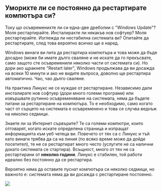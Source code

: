 <?php require("../../entete.php"); ?> <?php require("../../base.php"); ?>

<div id="corps">

<h2>Уморихте ли се постоянно да рестартирате компютъра си?</h2>

<p>Току що осъвременихте ли си една-две дреболии с "Windows Update"? Моля рестартирайте. Инсталирахте ли някакъв нов софтуер? Моля рестартирайте. Изглежда ли нестабилна системата ви? Опитайте да рестартирате, след това вероятно всичко ще е наред.</p>

<p>Windows винаги ви пита да рестартира компютъра и това може да бъде досадно (може би имате дълго сваляне и не искате да го прекъсвате, само защото сте осъвременили няколко части от системата си). Но дори ако щракнете "Restart later", Windows продължава да ви досажда на всеки 10 минути и ако не видите въпроса, доволно ще рестартира автоматично. Чао, чао дълго сваляне.</p>

<p>На практика Линукс не се нуждае от рестартиране. Независимо дали инсталирате нов софтуер (дори много големи програми) или извършвате рутинно осъвременяване на системата, няма да бъдете питани за рестартиране на компютъра. То е необходимо, само когато част от сърцето на системата е осъвременено и това се случва веднъж на няколко седмици.</p>

<p>Знаете ли за Интернет сървърите? Те са големи компютри, които отговарят, когато искате определена страница и изпращат информацията към уеб четеца ви. Повечето от тях са с Линукс и тъй като винаги трябва да са на линия (по всяко време може да дойде посетител), те не се рестартират много често (услугите не са налични докато системата се стартира). Всъщност, много от тях не са рестартирани от <b>няколко години</b>. Линукс е стабилен, той работи идеално без постоянно да се рестартира.</p>

<p>Вероятно няма да оставите пуснат компютъра си няколко седмици, но важното е: системата няма да ви досажда с рестартиране постоянно.</p>

<img src="Images/reboot_all_the_time_thumb.png" />

</div>


